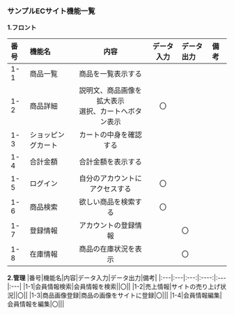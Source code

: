 ### サンプルECサイト機能一覧
**1.フロント**

|番号|機能名|内容|データ入力|データ出力|備考|
|:---|:---|:---:|:----:|:---|:---|
|1-1|商品一覧|商品を一覧表示する||||
|1-2|商品詳細|説明文、商品画像を拡大表示<br>選択、カートへボタン表示|〇|||
|1-3|ショッピングカート|カートの中身を確認する||||
|1-4|合計金額|合計金額を表示する||||
|1-5|ログイン|自分のアカウントにアクセスする|〇|||
|1-6|商品検索|欲しい商品を検索する|〇|||
|1-7|登録情報|アカウントの登録情報||〇||
|1-8|在庫情報|商品の在庫状況を表示||〇||


**2.管理**
|番号|機能名|内容|データ入力|データ出力|備考|
|:---|:---|:---:|:----:|:---|:---|
|1-1|会員情報検索|会員情報を検索||〇||
|1-2|売上情報|サイトの売り上げ状況||〇||
|1-3|商品画像登録|商品の画像をサイトに登録|〇|||
|1-4|会員情報編集|会員情報を編集|〇|||
